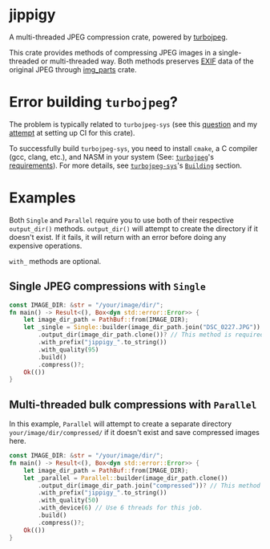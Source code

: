 # jippigy
A multi-threaded JPEG compression crate, powered by [turbojpeg](https://github.com/honzasp/rust-turbojpeg).

This crate provides methods of compressing JPEG images in a single-threaded  or multi-threaded way. Both methods preserves [EXIF](https://en.wikipedia.org/wiki/Exif) data of the original JPEG through [img_parts](https://docs.rs/img-parts/latest/img_parts/) crate.

# Error building `turbojpeg`?
The problem is typically related to `turbojpeg-sys` (see this [question](https://github.com/rfdzan/smoljpg/issues/4#issuecomment-2036065574) and my [attempt](https://github.com/rfdzan/jippigy/actions/runs/8552014019/job/23432251063#step:3:327) at setting up CI for this crate).

To successfully build `turbojpeg-sys`, you need to install `cmake`, a C compiler (gcc, clang, etc.), and NASM in your system (See: [`turbojpeg`](https://github.com/honzasp/rust-turbojpeg)'s [requirements](https://github.com/honzasp/rust-turbojpeg?tab=readme-ov-file#requirements)). For more details, see [`turbojpeg-sys`](https://github.com/honzasp/rust-turbojpeg/tree/master/turbojpeg-sys)'s [`Building`](https://github.com/honzasp/rust-turbojpeg/tree/master/turbojpeg-sys#building) section.

# Examples
Both `Single` and `Parallel` require you to use both of their respective `output_dir()` methods. `output_dir()` will attempt to create the directory if it doesn't exist. If it fails, it will return with an error before doing any expensive operations.

`with_` methods are optional.

## Single JPEG compressions with `Single`
```rust
const IMAGE_DIR: &str = "/your/image/dir/";
fn main() -> Result<(), Box<dyn std::error::Error>> {
    let image_dir_path = PathBuf::from(IMAGE_DIR);
    let _single = Single::builder(image_dir_path.join("DSC_0227.JPG"))
        .output_dir(image_dir_path.clone())? // This method is required.
        .with_prefix("jippigy_".to_string())
        .with_quality(95)
        .build()
        .compress()?;
    Ok(())
}
```
## Multi-threaded bulk compressions with `Parallel`
In this example, `Parallel` will attempt to create a separate directory `your/image/dir/compressed/` if it doesn't exist and save compressed images here.
```rust
const IMAGE_DIR: &str = "/your/image/dir/";
fn main() -> Result<(), Box<dyn std::error::Error>> {
    let image_dir_path = PathBuf::from(IMAGE_DIR);
    let _parallel = Parallel::builder(image_dir_path.clone())
        .output_dir(image_dir_path.join("compressed"))? // This method is required.
        .with_prefix("jippigy_".to_string())
        .with_quality(50)
        .with_device(6) // Use 6 threads for this job.
        .build()
        .compress()?;
    Ok(())
}
```
